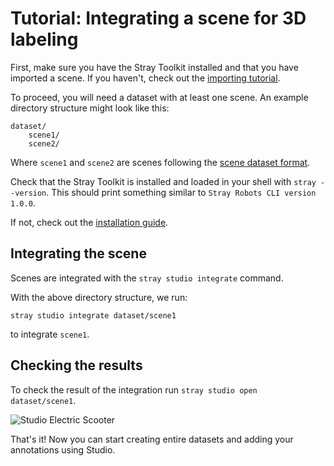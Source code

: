 # Tutorial: Integrating a scene for 3D labeling

First, make sure you have the Stray Toolkit installed and that you have imported a scene. If you haven't, check out the [importing tutorial](/tutorials/importing.md).

To proceed, you will need a dataset with at least one scene. An example directory structure might look like this:
```
dataset/
    scene1/
    scene2/
```
Where `scene1` and `scene2` are scenes following the [scene dataset format](/formats/data.md).

Check that the Stray Toolkit is installed and loaded in your shell with `stray --version`. This should print something similar to `Stray Robots CLI version 1.0.0`.

If not, check out the [installation guide](/installation/index.md).

## Integrating the scene

Scenes are integrated with the `stray studio integrate` command.

With the above directory structure, we run:
```
stray studio integrate dataset/scene1
```
to integrate `scene1`.

## Checking the results

To check the result of the integration run `stray studio open dataset/scene1`.

![Studio Electric Scooter](/images/tutorials/studio_example.webp)

That's it! Now you can start creating entire datasets and adding your annotations using Studio.


